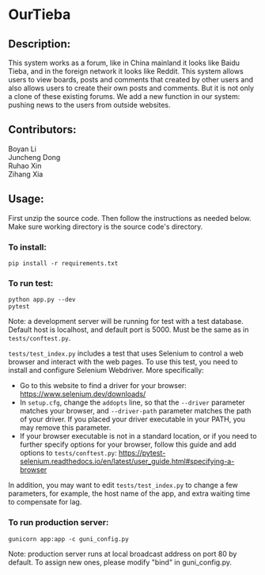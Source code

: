 # OurTieba

## Description:

This system works as a forum, like in China mainland it looks like Baidu Tieba, and in the foreign network it looks like
Reddit. This system allows users to view boards, posts and comments that created by other users and also allows users to
create their own posts and comments. But it is not only a clone of these existing forums. We add a new function in
our system: pushing news to the users from outside websites.

## Contributors:

Boyan Li  
Juncheng Dong  
Ruhao Xin  
Zihang Xia

## Usage:

First unzip the source code. Then follow the instructions as needed below. Make sure working directory is the source
code's directory.

### To install:

    pip install -r requirements.txt

### To run test:

    python app.py --dev
    pytest

Note: a development server will be running for test with a test database. Default host is localhost, and default port is
5000. Must be the same as in `tests/conftest.py`.

`tests/test_index.py` includes a test that uses Selenium to control a web browser and interact with the web pages.
To use this test, you need to install and configure Selenium Webdriver. More specifically:
- Go to this website to find a driver for your browser: https://www.selenium.dev/downloads/
- In `setup.cfg`, change the `addopts` line, so that the `--driver` parameter matches your browser, and `--driver-path` parameter matches the path of your driver. If you placed your driver executable in your PATH, you may remove this parameter.
- If your browser executable is not in a standard location, or if you need to further specify options for your browser, follow this guide and add options to `tests/conftest.py`: https://pytest-selenium.readthedocs.io/en/latest/user_guide.html#specifying-a-browser

In addition, you may want to edit `tests/test_index.py` to change a few parameters, for example, the host name of the app, and extra waiting time to compensate for lag.

### To run production server:

    gunicorn app:app -c guni_config.py

Note: production server runs at local broadcast address on port 80 by default. To assign new ones, please modify "bind"
in guni_config.py.
